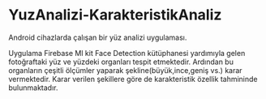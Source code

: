 # YuzAnalizi-KarakteristikAnaliz
Android cihazlarda çalışan bir yüz analizi uygulaması.

Uygulama Firebase Ml kit Face Detection kütüphanesi yardımıyla gelen fotoğraftaki yüz ve yüzdeki organları tespit etmektedir.
Ardından bu organların çeşitli ölçümler yaparak şekline(büyük,ince,geniş vs.) karar vermektedir.
Karar verilen şekillere göre de karakteristik özellik tahmininde bulunmaktadır.
